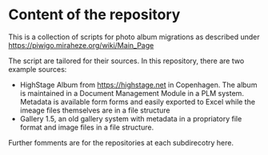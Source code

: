 # Content of the repository

This is a collection of scripts for photo album migrations as described under https://piwigo.miraheze.org/wiki/Main_Page

The script are tailored for their sources. In this repository, there are two example sources:

- HighStage Album from https://highstage.net in Copenhagen. The album is maintained in a Document Management Module in a PLM system. Metadata is available form forms and easily exported to Excel while the imeage files themselves are in a file structure
- Gallery 1.5, an old gallery system with metadata in a propriatory file format and image files in a file structure.

Further fomments are for the repositories at each subdirecotry here.
